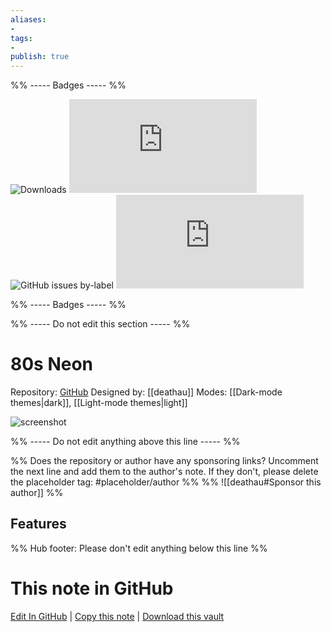 ```yaml
---
aliases:
- 
tags: 
- 
publish: true
---
```


%% ----- Badges ----- %%

![Downloads](https://img.shields.io/badge/downloads-21546-573E7A?style=for-the-badge&logo=)
![GitHub last commit](https://img.shields.io/github/last-commit/deathau/80s-Neon-for-Obsidian.md?color=573E7A&label=last%20update&logo=github&style=for-the-badge)
![GitHub issues by-label](https://img.shields.io/github/issues/deathau/80s-Neon-for-Obsidian.md/help%20wanted?color=573E7A&logo=github&style=for-the-badge) 
![GitHub Repo stars](https://img.shields.io/github/stars/deathau/80s-Neon-for-Obsidian.md?color=573E7A&logo=github&style=for-the-badge)

%% ----- Badges ----- %%

%% ----- Do not edit this section ----- %%

# 80s Neon

Repository: [GitHub](https://github.com/deathau/80s-Neon-for-Obsidian.md)
Designed by: [[deathau]]
Modes: [[Dark-mode themes|dark]], [[Light-mode themes|light]]



![screenshot](https://github.com/deathau/80s-Neon-for-Obsidian.md/raw/master/screenshot.jpg)

%% ----- Do not edit anything above this line ----- %% 

%% Does the repository or author have any sponsoring links? Uncomment the next line and add them to the author's note. If they don't, please delete the placeholder tag: #placeholder/author %%
%% ![[deathau#Sponsor this author]] %%


## Features



%% Hub footer: Please don't edit anything below this line %%

# This note in GitHub

<span class="git-footer">[Edit In GitHub](https://github.dev/obsidian-community/obsidian-hub/blob/main/02%20-%20Community%20Expansions/02.05%20All%20Community%20Expansions/Themes/80s%20Neon.md "git-hub-edit-note") | [Copy this note](https://raw.githubusercontent.com/obsidian-community/obsidian-hub/main/02%20-%20Community%20Expansions/02.05%20All%20Community%20Expansions/Themes/80s%20Neon.md "git-hub-copy-note") | [Download this vault](https://github.com/obsidian-community/obsidian-hub/archive/refs/heads/main.zip "git-hub-download-vault") </span>
